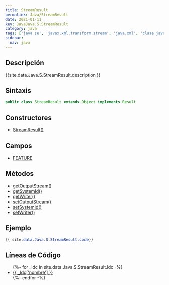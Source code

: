 ```yaml
---
title: StreamResult
permalink: Java/StreamResult
date: 2021-01-11
key: JavaJava.S.StreamResult
category: java
tags: ['java se', 'javax.xml.transform.stream', 'java.xml', 'clase java', 'Java 1.4']
sidebar: 
  nav: java
---
```


## Descripción
{{site.data.Java.S.StreamResult.description }}

## Sintaxis
~~~java
public class StreamResult extends Object implements Result
~~~

## Constructores
* [StreamResult()](/Java/StreamResult/StreamResult/)

## Campos
* [FEATURE](/Java/StreamResult/FEATURE)

## Métodos
* [getOutputStream()](/Java/StreamResult/getOutputStream)
* [getSystemId()](/Java/StreamResult/getSystemId)
* [getWriter()](/Java/StreamResult/getWriter)
* [setOutputStream()](/Java/StreamResult/setOutputStream)
* [setSystemId()](/Java/StreamResult/setSystemId)
* [setWriter()](/Java/StreamResult/setWriter)

## Ejemplo
~~~java
{{ site.data.Java.S.StreamResult.code}}
~~~

## Líneas de Código
<ul>
{%- for _ldc in site.data.Java.S.StreamResult.ldc -%}
   <li>
       <a href="{{_ldc['url'] }}">{{ _ldc['nombre'] }}</a>
   </li>
{%- endfor -%}
</ul>
